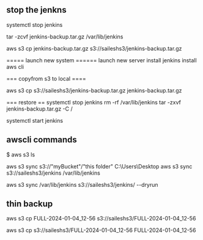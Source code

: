 
## stop the jenkns 

systemctl stop jenkins 

tar -zcvf jenkins-backup.tar.gz /var/lib/jenkins 

aws s3 cp jenkins-backup.tar.gz s3://saileshs3/jenkins-backup.tar.gz

===== launch new system ======
launch new server
install jenkins 
install aws cli 

=== copyfrom s3 to local ====

aws s3 cp  s3://saileshs3/jenkins-backup.tar.gz jenkins-backup.tar.gz

=== restore ==
systemctl stop  jenkins
rm -rf /var/lib/jenkins
tar -zxvf jenkins-backup.tar.gz -C /

systemctl start  jenkins 


## awscli commands 
$ aws s3 ls

aws s3 sync s3://"myBucket"/"this folder" C:\\Users\Desktop
aws s3 sync s3://saileshs3/jenkins /var/lib/jenkins

aws s3 sync /var/lib/jenkins s3://saileshs3/jenkins/ --dryrun


## thin backup ###

aws s3 cp FULL-2024-01-04_12-56 s3://saileshs3/FULL-2024-01-04_12-56

aws s3 cp  s3://saileshs3/FULL-2024-01-04_12-56 FULL-2024-01-04_12-56